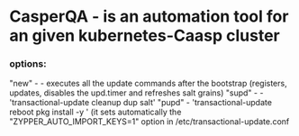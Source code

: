 # CasperQA - is an automation tool for an given kubernetes-Caasp cluster 


### options:
  "new" - <new k8s cluster> - executes all the update commands after the bootstrap (registers, updates, disables the upd.timer and refreshes salt grains)
  "supd" - <salt update> - 'transactional-update cleanup dup salt'
  "pupd" - <package update> 'transactional-update reboot pkg install -y <package name>' (it sets automatically the "ZYPPER_AUTO_IMPORT_KEYS=1" option in /etc/transactional-update.conf
